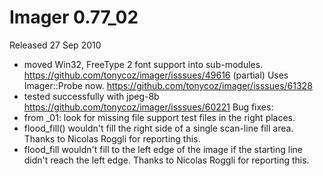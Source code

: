 # Imager 0.77_02

Released 27 Sep 2010

- moved Win32, FreeType 2 font support into sub-modules. https://github.com/tonycoz/imager/isssues/49616 (partial) Uses Imager::Probe now. https://github.com/tonycoz/imager/isssues/61328 
- tested successfully with jpeg-8b https://github.com/tonycoz/imager/isssues/60221 Bug fixes: 
- from _01: look for missing file support test files in the right places. 
- flood_fill() wouldn't fill the right side of a single scan-line fill area. Thanks to Nicolas Roggli for reporting this. 
- flood_fill wouldn't fill to the left edge of the image if the starting line didn't reach the left edge. Thanks to Nicolas Roggli for reporting this.